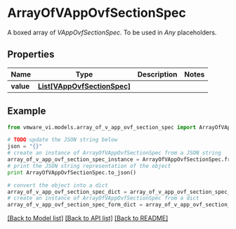 # ArrayOfVAppOvfSectionSpec

A boxed array of *VAppOvfSectionSpec*. To be used in *Any* placeholders. 

## Properties
Name | Type | Description | Notes
------------ | ------------- | ------------- | -------------
**value** | [**List[VAppOvfSectionSpec]**](VAppOvfSectionSpec.md) |  | 

## Example

```python
from vmware_vi.models.array_of_v_app_ovf_section_spec import ArrayOfVAppOvfSectionSpec

# TODO update the JSON string below
json = "{}"
# create an instance of ArrayOfVAppOvfSectionSpec from a JSON string
array_of_v_app_ovf_section_spec_instance = ArrayOfVAppOvfSectionSpec.from_json(json)
# print the JSON string representation of the object
print ArrayOfVAppOvfSectionSpec.to_json()

# convert the object into a dict
array_of_v_app_ovf_section_spec_dict = array_of_v_app_ovf_section_spec_instance.to_dict()
# create an instance of ArrayOfVAppOvfSectionSpec from a dict
array_of_v_app_ovf_section_spec_form_dict = array_of_v_app_ovf_section_spec.from_dict(array_of_v_app_ovf_section_spec_dict)
```
[[Back to Model list]](../README.md#documentation-for-models) [[Back to API list]](../README.md#documentation-for-api-endpoints) [[Back to README]](../README.md)


